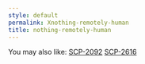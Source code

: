 ```yaml
---
style: default
permalink: Xnothing-remotely-human
title: nothing-remotely-human
---
```

You may also like:
[SCP-2092](http://scp-wiki.net/scp-2092)
[SCP-2616](http://scp-wiki.net/scp-2616)